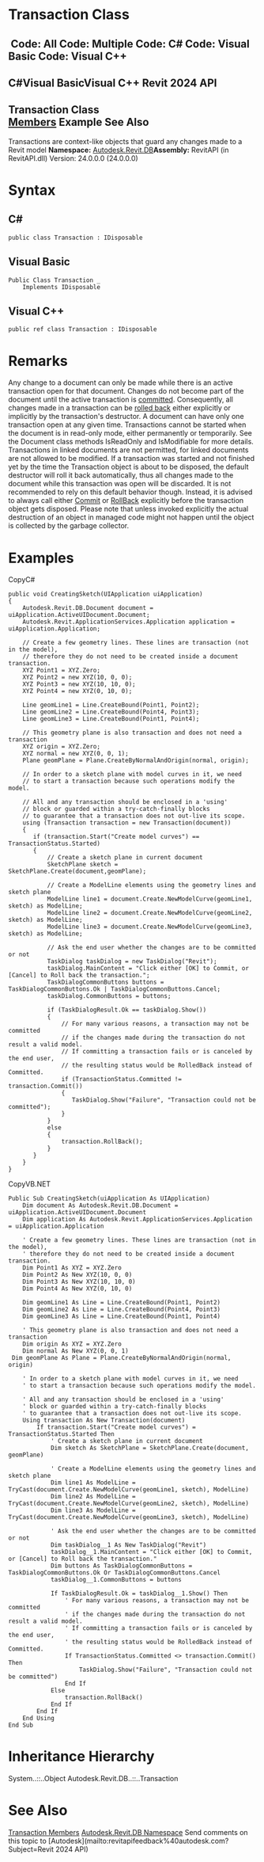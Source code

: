 # Transaction Class

﻿
 Code: All Code: Multiple Code: C# Code: Visual Basic Code: Visual C++   
---  
C#Visual BasicVisual C++
Revit 2024 API  
---  
Transaction Class  
[Members](8662608c-ff88-05be-778f-e9b80f54cb34.md "Transaction Members") Example See Also  
---  
Transactions are context-like objects that guard any changes made to a Revit model 
**Namespace:** [Autodesk.Revit.DB](87546ba7-461b-c646-cbb1-2cb8f5bff8b2.md "Autodesk.Revit.DB Namespace")**Assembly:** RevitAPI (in RevitAPI.dll) Version: 24.0.0.0 (24.0.0.0)
# Syntax
C#  
---  
```text
public class Transaction : IDisposable
```
  
Visual Basic  
---  
```text
Public Class Transaction _
	Implements IDisposable
```
  
Visual C++  
---  
```text
public ref class Transaction : IDisposable
```
  
# Remarks
Any change to a document can only be made while there is an active transaction open for that document. Changes do not become part of the document until the active transaction is [committed](32714010-7138-f64f-8fde-a310354448e3.md "Commit Method"). Consequently, all changes made in a transaction can be [rolled back](bd1e69e9-961e-1c07-f70a-a29b90c6eb97.md "RollBack Method") either explicitly or implicitly by the transaction's destructor.
A document can have only one transaction open at any given time.
Transactions cannot be started when the document is in read-only mode, either permanently or temporarily. See the Document class methods IsReadOnly and IsModifiable for more details.
Transactions in linked documents are not permitted, for linked documents are not allowed to be modified.
If a transaction was started and not finished yet by the time the Transaction object is about to be disposed, the default destructor will roll it back automatically, thus all changes made to the document while this transaction was open will be discarded. It is not recommended to rely on this default behavior though. Instead, it is advised to always call either [Commit](32714010-7138-f64f-8fde-a310354448e3.md "Commit Method") or [RollBack](bd1e69e9-961e-1c07-f70a-a29b90c6eb97.md "RollBack Method") explicitly before the transaction object gets disposed. Please note that unless invoked explicitly the actual destruction of an object in managed code might not happen until the object is collected by the garbage collector.
# Examples
CopyC#
```text
public void CreatingSketch(UIApplication uiApplication)
{
    Autodesk.Revit.DB.Document document = uiApplication.ActiveUIDocument.Document;
    Autodesk.Revit.ApplicationServices.Application application = uiApplication.Application;

    // Create a few geometry lines. These lines are transaction (not in the model),
    // therefore they do not need to be created inside a document transaction.
    XYZ Point1 = XYZ.Zero;
    XYZ Point2 = new XYZ(10, 0, 0);
    XYZ Point3 = new XYZ(10, 10, 0);
    XYZ Point4 = new XYZ(0, 10, 0);

    Line geomLine1 = Line.CreateBound(Point1, Point2);
    Line geomLine2 = Line.CreateBound(Point4, Point3);
    Line geomLine3 = Line.CreateBound(Point1, Point4);

    // This geometry plane is also transaction and does not need a transaction
    XYZ origin = XYZ.Zero;
    XYZ normal = new XYZ(0, 0, 1);
    Plane geomPlane = Plane.CreateByNormalAndOrigin(normal, origin);

    // In order to a sketch plane with model curves in it, we need
    // to start a transaction because such operations modify the model.

    // All and any transaction should be enclosed in a 'using'
    // block or guarded within a try-catch-finally blocks
    // to guarantee that a transaction does not out-live its scope.
    using (Transaction transaction = new Transaction(document))
    {
       if (transaction.Start("Create model curves") == TransactionStatus.Started)
       {
           // Create a sketch plane in current document
           SketchPlane sketch = SketchPlane.Create(document,geomPlane);

           // Create a ModelLine elements using the geometry lines and sketch plane
           ModelLine line1 = document.Create.NewModelCurve(geomLine1, sketch) as ModelLine;
           ModelLine line2 = document.Create.NewModelCurve(geomLine2, sketch) as ModelLine;
           ModelLine line3 = document.Create.NewModelCurve(geomLine3, sketch) as ModelLine;

           // Ask the end user whether the changes are to be committed or not
           TaskDialog taskDialog = new TaskDialog("Revit");
           taskDialog.MainContent = "Click either [OK] to Commit, or [Cancel] to Roll back the transaction.";
           TaskDialogCommonButtons buttons = TaskDialogCommonButtons.Ok | TaskDialogCommonButtons.Cancel;
           taskDialog.CommonButtons = buttons;

           if (TaskDialogResult.Ok == taskDialog.Show())
           {
               // For many various reasons, a transaction may not be committed
               // if the changes made during the transaction do not result a valid model.
               // If committing a transaction fails or is canceled by the end user,
               // the resulting status would be RolledBack instead of Committed.
               if (TransactionStatus.Committed != transaction.Commit())
               {
                  TaskDialog.Show("Failure", "Transaction could not be committed");
               }
           }
           else
           {
               transaction.RollBack();
           }
       }
    }
}
```

CopyVB.NET
```text
Public Sub CreatingSketch(uiApplication As UIApplication)
    Dim document As Autodesk.Revit.DB.Document = uiApplication.ActiveUIDocument.Document
    Dim application As Autodesk.Revit.ApplicationServices.Application = uiApplication.Application

    ' Create a few geometry lines. These lines are transaction (not in the model),
    ' therefore they do not need to be created inside a document transaction.
    Dim Point1 As XYZ = XYZ.Zero
    Dim Point2 As New XYZ(10, 0, 0)
    Dim Point3 As New XYZ(10, 10, 0)
    Dim Point4 As New XYZ(0, 10, 0)

    Dim geomLine1 As Line = Line.CreateBound(Point1, Point2)
    Dim geomLine2 As Line = Line.CreateBound(Point4, Point3)
    Dim geomLine3 As Line = Line.CreateBound(Point1, Point4)

    ' This geometry plane is also transaction and does not need a transaction
    Dim origin As XYZ = XYZ.Zero
    Dim normal As New XYZ(0, 0, 1)
 Dim geomPlane As Plane = Plane.CreateByNormalAndOrigin(normal, origin)

    ' In order to a sketch plane with model curves in it, we need
    ' to start a transaction because such operations modify the model.

    ' All and any transaction should be enclosed in a 'using'
    ' block or guarded within a try-catch-finally blocks
    ' to guarantee that a transaction does not out-live its scope.
    Using transaction As New Transaction(document)
        If transaction.Start("Create model curves") = TransactionStatus.Started Then
            ' Create a sketch plane in current document
            Dim sketch As SketchPlane = SketchPlane.Create(document, geomPlane)

            ' Create a ModelLine elements using the geometry lines and sketch plane
            Dim line1 As ModelLine = TryCast(document.Create.NewModelCurve(geomLine1, sketch), ModelLine)
            Dim line2 As ModelLine = TryCast(document.Create.NewModelCurve(geomLine2, sketch), ModelLine)
            Dim line3 As ModelLine = TryCast(document.Create.NewModelCurve(geomLine3, sketch), ModelLine)

            ' Ask the end user whether the changes are to be committed or not
            Dim taskDialog__1 As New TaskDialog("Revit")
            taskDialog__1.MainContent = "Click either [OK] to Commit, or [Cancel] to Roll back the transaction."
            Dim buttons As TaskDialogCommonButtons = TaskDialogCommonButtons.Ok Or TaskDialogCommonButtons.Cancel
            taskDialog__1.CommonButtons = buttons

            If TaskDialogResult.Ok = taskDialog__1.Show() Then
                ' For many various reasons, a transaction may not be committed
                ' if the changes made during the transaction do not result a valid model.
                ' If committing a transaction fails or is canceled by the end user,
                ' the resulting status would be RolledBack instead of Committed.
                If TransactionStatus.Committed <> transaction.Commit() Then
                    TaskDialog.Show("Failure", "Transaction could not be committed")
                End If
            Else
                transaction.RollBack()
            End If
        End If
    End Using
End Sub
```

# Inheritance Hierarchy
System..::..Object Autodesk.Revit.DB..::..Transaction
# See Also
[Transaction Members](8662608c-ff88-05be-778f-e9b80f54cb34.md "Transaction Members")
[Autodesk.Revit.DB Namespace](87546ba7-461b-c646-cbb1-2cb8f5bff8b2.md "Autodesk.Revit.DB Namespace")
Send comments on this topic to [Autodesk](mailto:revitapifeedback%40autodesk.com?Subject=Revit 2024 API)